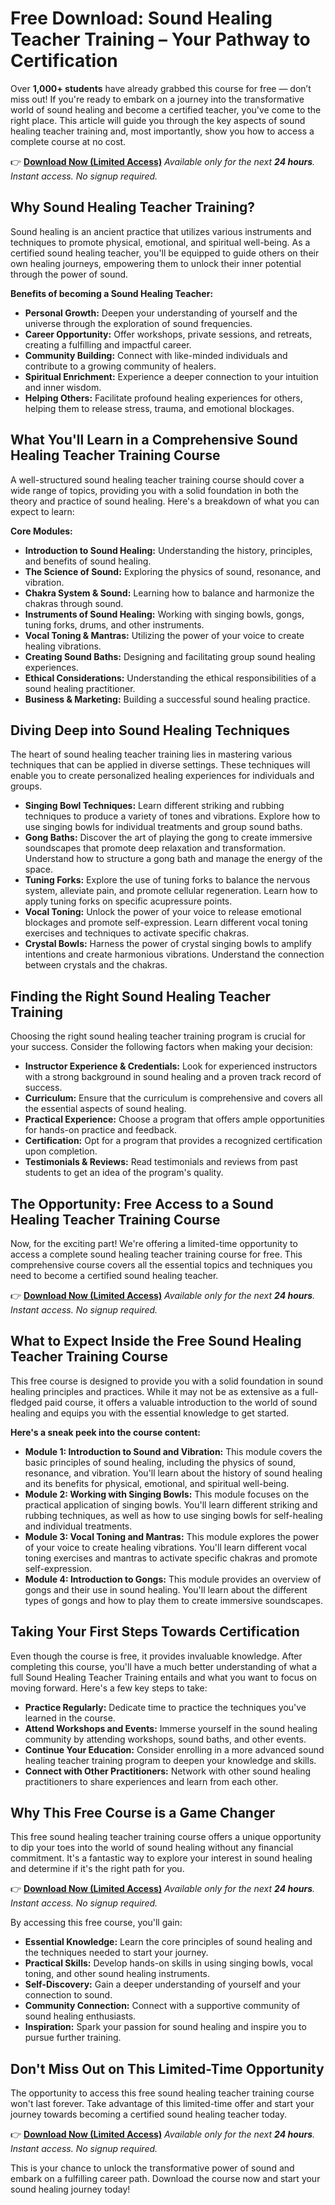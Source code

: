 # Free Download: Sound Healing Teacher Training – Your Pathway to Certification

Over **1,000+ students** have already grabbed this course for free — don’t miss out! If you're ready to embark on a journey into the transformative world of sound healing and become a certified teacher, you've come to the right place. This article will guide you through the key aspects of sound healing teacher training and, most importantly, show you how to access a complete course at no cost.

👉 **[Download Now (Limited Access)](https://udemywork.com/sound-healing-teacher-training)**
_Available only for the next **24 hours**. Instant access. No signup required._

## Why Sound Healing Teacher Training?

Sound healing is an ancient practice that utilizes various instruments and techniques to promote physical, emotional, and spiritual well-being. As a certified sound healing teacher, you'll be equipped to guide others on their own healing journeys, empowering them to unlock their inner potential through the power of sound.

**Benefits of becoming a Sound Healing Teacher:**

*   **Personal Growth:** Deepen your understanding of yourself and the universe through the exploration of sound frequencies.
*   **Career Opportunity:** Offer workshops, private sessions, and retreats, creating a fulfilling and impactful career.
*   **Community Building:** Connect with like-minded individuals and contribute to a growing community of healers.
*   **Spiritual Enrichment:** Experience a deeper connection to your intuition and inner wisdom.
*   **Helping Others:** Facilitate profound healing experiences for others, helping them to release stress, trauma, and emotional blockages.

## What You'll Learn in a Comprehensive Sound Healing Teacher Training Course

A well-structured sound healing teacher training course should cover a wide range of topics, providing you with a solid foundation in both the theory and practice of sound healing. Here's a breakdown of what you can expect to learn:

**Core Modules:**

*   **Introduction to Sound Healing:** Understanding the history, principles, and benefits of sound healing.
*   **The Science of Sound:** Exploring the physics of sound, resonance, and vibration.
*   **Chakra System & Sound:** Learning how to balance and harmonize the chakras through sound.
*   **Instruments of Sound Healing:** Working with singing bowls, gongs, tuning forks, drums, and other instruments.
*   **Vocal Toning & Mantras:** Utilizing the power of your voice to create healing vibrations.
*   **Creating Sound Baths:** Designing and facilitating group sound healing experiences.
*   **Ethical Considerations:** Understanding the ethical responsibilities of a sound healing practitioner.
*   **Business & Marketing:** Building a successful sound healing practice.

## Diving Deep into Sound Healing Techniques

The heart of sound healing teacher training lies in mastering various techniques that can be applied in diverse settings. These techniques will enable you to create personalized healing experiences for individuals and groups.

*   **Singing Bowl Techniques:** Learn different striking and rubbing techniques to produce a variety of tones and vibrations. Explore how to use singing bowls for individual treatments and group sound baths.
*   **Gong Baths:** Discover the art of playing the gong to create immersive soundscapes that promote deep relaxation and transformation. Understand how to structure a gong bath and manage the energy of the space.
*   **Tuning Forks:** Explore the use of tuning forks to balance the nervous system, alleviate pain, and promote cellular regeneration. Learn how to apply tuning forks on specific acupressure points.
*   **Vocal Toning:** Unlock the power of your voice to release emotional blockages and promote self-expression. Learn different vocal toning exercises and techniques to activate specific chakras.
*   **Crystal Bowls:** Harness the power of crystal singing bowls to amplify intentions and create harmonious vibrations. Understand the connection between crystals and the chakras.

## Finding the Right Sound Healing Teacher Training

Choosing the right sound healing teacher training program is crucial for your success. Consider the following factors when making your decision:

*   **Instructor Experience & Credentials:** Look for experienced instructors with a strong background in sound healing and a proven track record of success.
*   **Curriculum:** Ensure that the curriculum is comprehensive and covers all the essential aspects of sound healing.
*   **Practical Experience:** Choose a program that offers ample opportunities for hands-on practice and feedback.
*   **Certification:** Opt for a program that provides a recognized certification upon completion.
*   **Testimonials & Reviews:** Read testimonials and reviews from past students to get an idea of the program's quality.

## The Opportunity: Free Access to a Sound Healing Teacher Training Course

Now, for the exciting part! We're offering a limited-time opportunity to access a complete sound healing teacher training course for free. This comprehensive course covers all the essential topics and techniques you need to become a certified sound healing teacher.

👉 **[Download Now (Limited Access)](https://udemywork.com/sound-healing-teacher-training)**
_Available only for the next **24 hours**. Instant access. No signup required._

## What to Expect Inside the Free Sound Healing Teacher Training Course

This free course is designed to provide you with a solid foundation in sound healing principles and practices. While it may not be as extensive as a full-fledged paid course, it offers a valuable introduction to the world of sound healing and equips you with the essential knowledge to get started.

**Here's a sneak peek into the course content:**

*   **Module 1: Introduction to Sound and Vibration:** This module covers the basic principles of sound healing, including the physics of sound, resonance, and vibration. You'll learn about the history of sound healing and its benefits for physical, emotional, and spiritual well-being.
*   **Module 2: Working with Singing Bowls:** This module focuses on the practical application of singing bowls. You'll learn different striking and rubbing techniques, as well as how to use singing bowls for self-healing and individual treatments.
*   **Module 3: Vocal Toning and Mantras:** This module explores the power of your voice to create healing vibrations. You'll learn different vocal toning exercises and mantras to activate specific chakras and promote self-expression.
*   **Module 4: Introduction to Gongs:** This module provides an overview of gongs and their use in sound healing. You'll learn about the different types of gongs and how to play them to create immersive soundscapes.

## Taking Your First Steps Towards Certification

Even though the course is free, it provides invaluable knowledge. After completing this course, you'll have a much better understanding of what a full Sound Healing Teacher Training entails and what you want to focus on moving forward. Here's a few key steps to take:

*   **Practice Regularly:** Dedicate time to practice the techniques you've learned in the course.
*   **Attend Workshops and Events:** Immerse yourself in the sound healing community by attending workshops, sound baths, and other events.
*   **Continue Your Education:** Consider enrolling in a more advanced sound healing teacher training program to deepen your knowledge and skills.
*   **Connect with Other Practitioners:** Network with other sound healing practitioners to share experiences and learn from each other.

## Why This Free Course is a Game Changer

This free sound healing teacher training course offers a unique opportunity to dip your toes into the world of sound healing without any financial commitment. It's a fantastic way to explore your interest in sound healing and determine if it's the right path for you.

👉 **[Download Now (Limited Access)](https://udemywork.com/sound-healing-teacher-training)**
_Available only for the next **24 hours**. Instant access. No signup required._

By accessing this free course, you'll gain:

*   **Essential Knowledge:** Learn the core principles of sound healing and the techniques needed to start your journey.
*   **Practical Skills:** Develop hands-on skills in using singing bowls, vocal toning, and other sound healing instruments.
*   **Self-Discovery:** Gain a deeper understanding of yourself and your connection to sound.
*   **Community Connection:** Connect with a supportive community of sound healing enthusiasts.
*   **Inspiration:** Spark your passion for sound healing and inspire you to pursue further training.

## Don't Miss Out on This Limited-Time Opportunity

The opportunity to access this free sound healing teacher training course won't last forever. Take advantage of this limited-time offer and start your journey towards becoming a certified sound healing teacher today.

👉 **[Download Now (Limited Access)](https://udemywork.com/sound-healing-teacher-training)**
_Available only for the next **24 hours**. Instant access. No signup required._

This is your chance to unlock the transformative power of sound and embark on a fulfilling career path. Download the course now and start your sound healing journey today!
